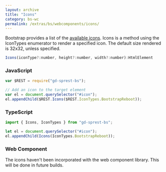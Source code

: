 ```yaml
---
layout: archive
title: "Icons"
category: bs-wc
permalink: /extras/bs/webcomponents/icons/
---
```

Bootstrap provides a list of the [available icons](https://icons.getbootstrap.com/#icons). Icons is a method using the IconTypes enumerator to render a specified icon. The default size rendered is 32x32, unless specified.

```js
Icons(iconType?:number, height?:number, width?:number):HtmlElement
```

<div id="icon"></div>

### JavaScript
```js
var $REST = require("gd-sprest-bs");

// Add an icon to the target element
var el = document.querySelector("#icon");
el.appendChild($REST.Icons($REST.IconTypes.BootstrapReboot));
```

### TypeScript

```ts
import { Icons, IconTypes } from "gd-sprest-bs";

let el = document.querySelector("#icon");
el.appendChild(Icons(IconTypes.BootstrapReboot));
```

### Web Component

The icons haven't been incorporated with the web component library. This will be done in future builds.
<!-- TODO -->

```html
```

<script type="text/javascript" src="https://unpkg.com/gd-sprest-bs/dist/gd-sprest-bs-icons.js"></script>
<script type="text/javascript">
    // Wait for the window to be loaded
    window.addEventListener("load", function() {
        // Add an icon to the target element
        var el = document.querySelector("#icon");
        el ? el.appendChild($REST.Icons($REST.IconTypes.BootstrapReboot)) : null;
    });
</script>